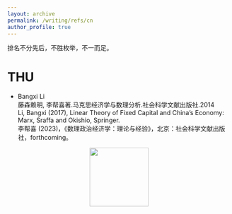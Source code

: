 ```yaml
---
layout: archive
permalink: /writing/refs/cn
author_profile: true
---
```


排名不分先后，不胜枚举，不一而足。
# THU
- Bangxi Li  
	藤森赖明, 李帮喜著.马克思经济学与数理分析.社会科学文献出版社.2014  
	Li, Bangxi (2017), Linear Theory of Fixed Capital and China’s Economy: Marx, Sraffa and Okishio, Springer.  
	李帮喜 (2023)，《数理政治经济学：理论与经验》，北京：社会科学文献出版社，forthcoming。  
<center class="half">
	<img src='/images/Pasted image 20240912130112.png width="200">
	<img src='/images/Pasted image 20240912130336.png width="133">
	<img src='/images/Pasted image 20240912130435.png width="125">
</center>

- Jiming Cai  
	蔡继明主笔.从古典政治经济学到中国特色社会主义政治经济学:基于国视角的政治经济学演变.中信出版集团股份有限公司.2023
![[Pasted image 20240912131203.png|150]]
> 这本书的第一、三、八章很值得看。后面的章节有关广义价值论以及蔡老师广义价值论和高级政治经济学的书不作推荐。  
> 蔡老师原来是南开的老师，在一些书的序言里能看到他和柳欣老师、刘骏民老师的逸事^ω^  

# RUC
Hao Qi（后凯）、Biao Huang（斯拉法）、Zhi Li、Weikai Chen [知乎](https://www.zhihu.com/people/weikaichen) [豆瓣](https://www.douban.com/people/cweikai/?_i=6119227T_8i4fg)  
	黄彪著.现代古典经济学:固定资本、稀缺与增长.经济科学出版社.2022
![[Pasted image 20240912132716.png|200]]
> 这本书的语境下现代古典经济学特指斯拉法经济学。
- 陈老师说决定自己写一本教材《马克思主义经济学：基本原理与现代方法》，催更。

# NKU
- 高峰（1933-2020）  
	高峰著.资本积累理论与现代资本主义:理论的和实证的分析.社会科学文献出版社.2014
![[Pasted image 20240912134101.png|200]]
> 高老师这本书是我看到的国内最先讲到置盐定理的，而且对一般利润率下降的思想史梳理非常充分。    
> 怀念高峰先生 张俊山老师的[讲座](https://www.bilibili.com/video/BV1XZ421K7fN/?spm_id_from=333.337.search-card.all.click)和论文（批评了”资本二重性“，辨析了劳动与资本的逻辑地位）：张俊山.对“资本中性论”及其思想方法的分析[J].当代经济研究,2022,(07):77-86.  

- 柳欣（1956-2013）  
	柳欣著.资本理论:价值、分配与增长理论.陕西人民出版社.1994
	柳欣著.资本理论:有效需求与货币理论.人民出版社.2003
![[Pasted image 20240912140002.png|200]]![[Pasted image 20240912135423.png|200]]
	柳欣著.经济学与中国经济.人民出版社.2006
	王璐, 柳欣著.马克思经济学与古典一般均衡理论.人民出版社.2006
	柳欣, 王璐主编.经济思想史.人民出版社.2009
![[Pasted image 20240912135143.png|200]]![[Pasted image 20240912135247.png|200]]![[Pasted image 20240912135158.png|200]]
> 第一本是柳老师的博士论文，第二本是续作（系列丛书）。  
> 第三本的[超星视频](https://mooc1.chaoxing.com/mooc-ans/course/96413498.html)，据柳老师所说，他主要研究剑桥资本争论是是上世纪魏埙先生讲斯拉伐。  
> 第四本是柳老师和他的弟子们的一套主要是货币理论的丛书。  
> 第五本是经伯经济思想史的教材。

- Xiaonan Qiao、Junshang Liang  
> 转形ABC体系详细介绍及综述：  
> 冯志轩,乔晓楠.基于投入产出方法的政治经济学经验研究述评\[J].政治经济学评论,2019,10(06):155-182.  
> Huang, K., Liang, J., 2021. Chinese Studies on the Transformation Problem: A Selective Review. Review of Radical Political Economics 53, 725–734.

- 李宝伟 ... \[等] 编著.货币与金融经济学基本理论十讲.南开大学出版社.2021，第二版forthcoming。
- 张云 ... \[等] 编著.货币与金融经济学.经济管理出版社.2021
![[Pasted image 20240912141450.png|200]]![[Pasted image 20240912141509.png|200]]
> 重点介绍了马克思政治经济学中的货币金融思想和虚拟资本理论，以及后凯恩斯的货币经济理论和存量-流量分析方法。——第二版序言  
> [南开虚拟经济与管理研究中心](https://xnjj.nankai.edu.cn/)

- 胡秋阳编著.投入产出分析:理论、应用和操作.清华大学出版社.2019
![[Pasted image 20240912141955.png|200]]

# WHU
- Zhixuan Feng [知乎](https://www.zhihu.com/people/marxist-von)  
> 冯老师19年以前还在知乎上答题，并产生了著名的“Marxist Von - Rong Jianxin辩论”，21年之后就去武大了，我太痛了╥﹏╥  
> 有幸在24年武大政经暑期学校听到了数理政治经济学导论的线上课。

# SUFE
- Enfu Cheng、Yan Ma  
	马艳著.现代政治经济学数理分析.上海财经大学出版社.2011
	程恩富, 余斌, 马艳主编.中级现代政治经济学.上海财经大学出版社.2012
	程恩富, 马艳主编.高级现代政治经济学.上海财经大学出版社.2012
	程恩富, 冯金华, 马艳主编.现代政治经济学新编:通用版.上海财经大学出版社.2023
![[Pasted image 20240912144208.png|175]]![[Pasted image 20240912144352.png|175]]![[Pasted image 20240912144434.png|175]]![[Pasted image 20240912144642.png|175]]
> 第一本是国内较早运用数理分析政治经济学的，需要注意Morishima直接音译成了毛利西马。  
> 初中高级的现代政治经济学都有数理分析，高级较早地体现了数理政经的样貌，Morishima也是有些译成了毛利西马，有些译为森岛通夫；都可参考但不作推荐。
- Jinhua Feng  
	冯金华著.价值决定、价值转形和联合生产.社会科学文献出版社.2014
	孟捷, 冯金华著.劳动价值新论:理论和数理的研究.中国人民大学出版社.2018
	冯金华著.马克思主义经济学:原理和应用.上海财经大学出版社.2021
![[Pasted image 20240912145203.png|200]]![[Pasted image 20240912145224.png|200]]![[Pasted image 20240912145316.png|200]]

- Zhongren Zhang  
	张忠任著.数理政治经济学.经济科学出版社.2006
![[Pasted image 20240912145442.png|200]]![[Pasted image 20240912145529.png|146]]
> 第一本完全不是数理政经；第二本好一些，可参考。
# SCU
- 张衔, 骆桢, 李亚伟著.马克思经济学的数理分析.四川大学出版社.2019
- 骆桢著.马克思宏观经济模型.社会科学文献出版社.2021
![[Pasted image 20240912143919.png|225]]![[Pasted image 20240912143949.png|200]]
> 第一本书是一个论文集。

# others
- 荣兆梓, 陈旸著.价值转形“C体系”.社会科学文献出版社.2022
- 裴宏著.马克思剩余价值理论:理论阐释与数理分析.社会科学文献出版社.2023
![[Pasted image 20240912145954.png|200]]![[Pasted image 20240912150037.png|200]]
> 荣老师书收录的三篇文章：  
> 荣兆梓.转形理论的现代表达及转形问题的最终解决评萨缪尔森的“奥卡姆剃刀”\[J].经济学动态,2009,(10):45-51.    
> 荣兆梓.马克思转形模型的技术结构与转形问题的症结\[J].马克思主义研究,2010,(09):41-51.  
> 荣兆梓,陈旸.转形问题B体系:模型与计算\[J].经济研究,2014,49(09):149-161.    
> 以及较新的一篇：荣兆梓,李帮喜,陈旸.马克思主义广义转形理论及模型新探\[J].马克思主义研究,2016,(02):66-78.  
